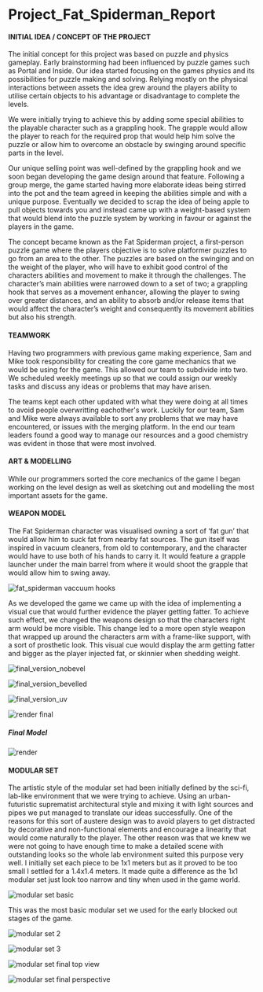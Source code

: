 # Project_Fat_Spiderman_Report
#### **INITIAL IDEA / CONCEPT OF THE PROJECT**

The initial concept for this project was based on puzzle and physics gameplay. Early brainstorming had been influenced by puzzle games such as Portal and Inside. Our idea started focusing on the games physics and its possibilities for puzzle making and solving. 
Relying mostly on the physical interactions between assets the idea grew around the players ability to utilise certain objects to his advantage or disadvantage to complete the levels.

We were initially trying to achieve this by adding some special abilities to the playable character such as a grappling hook. The grapple would allow the player to reach for the required prop that would help him solve the puzzle or allow him to overcome an obstacle by swinging around specific parts in the level.

Our unique selling point was well-defined by the grappling hook and we soon began developing the game design around that feature. Following a group merge, the game started having more elaborate ideas being stirred into the pot and the team agreed in keeping the abilities simple and with a unique purpose. Eventually we decided to scrap the idea of being apple to pull objects towards you and instead came up with a weight-based system that would blend into the puzzle system by working in favour or against the players in the game.

The concept became known as the Fat Spiderman project, a first-person puzzle game where the players objective is to solve platformer puzzles to go from an area to the other. The puzzles are based on the swinging and on the weight of the player, who will have to exhibit good control of the characters abilities and movement to make it through the challenges.
The character’s main abilities were narrowed down to a set of two; a grappling hook that serves as a movement enhancer, allowing the player to swing over greater distances, and an ability to absorb and/or release items that would affect the character’s weight and consequently its movement abilities but also his strength. 


#### **TEAMWORK**

Having two programmers with previous game making experience, Sam and Mike took responsibility for creating the core game mechanics that we would be using for the game. This allowed our team to subdivide into two. We scheduled weekly meetings up so that we could assign our weekly tasks and discuss any ideas or problems that may have arisen. 

The teams kept each other updated with what they were doing at all times to avoid people overwritting eachother's work. Luckily for our team, Sam and Mike were always available to sort any problems that we may have encountered, or issues with the merging platform. In the end our team leaders found a good way to manage our resources and a good chemistry was evident in those that were most involved.

#### **ART & MODELLING**

While our programmers sorted the core mechanics of the game I began working on the level design as well as sketching out and modelling the most important assets for the game. 

#### **WEAPON MODEL**

The Fat Spiderman character was visualised owning a sort of ‘fat gun’ that would allow him to suck fat from nearby fat sources. The gun itself was inspired in vacuum cleaners, from old to contemporary, and the character would have to use both of his hands to carry it.
It would feature a grapple launcher under the main barrel from where it would shoot the grapple that would allow him to swing away. 


![fat_spiderman vaccuum hooks](https://user-images.githubusercontent.com/32702381/35276286-d12a9338-003a-11e8-8bb7-989a43492a2c.jpg)


As we developed the game we came up with the idea of implementing a visual cue that would further evidence the player getting fatter. To achieve such effect, we changed the weapons design so that the characters right arm would be more visible. 
This change led to a more open style weapon that wrapped up around the characters arm with a frame-like support, with a sort of prosthetic look. This visual cue would display the arm getting fatter and bigger as the player injected fat, or skinnier when shedding weight. 


![final_version_nobevel](https://user-images.githubusercontent.com/32702381/35276502-81ad821a-003b-11e8-9ae8-e4520d206b32.jpg)

![final_version_bevelled](https://user-images.githubusercontent.com/32702381/35276537-9c13d4d8-003b-11e8-93e8-4bc61bb4c26d.jpg)


![final_version_uv](https://user-images.githubusercontent.com/32702381/35276587-c23a3a94-003b-11e8-84e3-01f95fa34338.jpg)

![render final](https://user-images.githubusercontent.com/32702381/35276593-c8654616-003b-11e8-8b20-e10ebcf6876b.jpg)

##### Final Model
![render](https://user-images.githubusercontent.com/32702381/35276643-ec5c8890-003b-11e8-815d-aa2dca68e49b.jpg)

#### **MODULAR SET**

The artistic style of the modular set had been initially defined by the sci-fi, lab-like environment that we were trying to achieve. Using an urban-futuristic suprematist architectural style and mixing it with light sources and pipes we put managed to translate our ideas successfully. One of the reasons for this sort of austere design was to avoid players to get distracted by decorative and non-functional elements and encourage a linearity that would come naturally to the player.
The other reason was that we knew we were not going to have enough time to make a detailed scene with outstanding looks so the whole lab environment suited this purpose very well.
I initially set each piece to be 1x1 meters but as it proved to be too small I settled for a 1.4x1.4 meters. It made quite a difference as the 1x1 modular set just look too narrow and tiny when used in the game world. 

![modular set basic](https://user-images.githubusercontent.com/32702381/35276715-32ce801c-003c-11e8-88a2-53a5a166cc99.jpg)

This was the most basic modular set we used for the early blocked out stages of the game.

![modular set 2](https://user-images.githubusercontent.com/32702381/35276724-3b74b240-003c-11e8-94d6-1e764df05b4d.jpg)


![modular set 3](https://user-images.githubusercontent.com/32702381/35276730-4089efd4-003c-11e8-9e6c-209ffa556ee9.jpg)

![modular set final top view](https://user-images.githubusercontent.com/32702381/35276769-67f946be-003c-11e8-98be-d139c89c9eab.jpg)

![modular set final perspective](https://user-images.githubusercontent.com/32702381/35276774-6f21fb98-003c-11e8-9f61-f4e08e17bd49.jpg)



